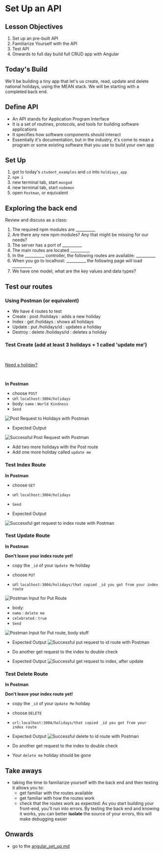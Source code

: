 # Set Up an API

## Lesson Objectives

1. Set up an pre-built API
1. Familiarize Yourself with the API
1. Test API
1. Onwards to full day build full CRUD app with Angular


## Today's Build

We'll be building a tiny app that let's us create, read, update and delete national holidays, using the MEAN stack. We will be starting with a completed back end.

## Define API

- An API stands for Application Program Interface
- It is a set of routines, protocols, and tools for building software applications
- It specifies how software components should interact
- Essentially it's documentation, but in the industry, it's come to mean a program or some existing software that you use to build your own app

## Set Up

1. got to today's `student_examples` and `cd` into `holdiays_app`
1. `npm i`
1. new terminal tab, start `mongod`
1. new terminal tab, start `nodemon`
1. open `Postman`, or equivalent

## Exploring the back end

Review and discuss as a class:

1. The required npm modules are __________
1. Are there any new npm modules? Any that might be missing for our needs?
1. The server has a port of __________
1. The main routes are located __________
1. In the __________ controller, the following routes are available: __________
1. When you go to localhost: __________ the following page will load __________
1. We have one model, what are the key values and data types?



## Test our routes

### Using Postman (or equivalent)
- We have 4 routes to test
- Create  : post /holidays      : adds a new holiday
- Index   : get /holidays       : shows all holidays
- Update  : put /holidays/id    : updates a holiday
- Destroy : delete /holidays/id : deletes a holiday

### Test Create (add at least 3 holidays + 1 called 'update me')

<br>

[Need a holiday?](https://nationaldaycalendar.com/calendar-at-a-glance/)

<br>

 **In Postman**

 - choose `POST`
 - url: `localhost:3004/holidays`
 - body: `name` : `World Kindness`
 - `Send`

![Post Request to Holidays with Postman](https://i.imgur.com/ocWYoAN.png)
<br>

- Expected Output

![Successful Post Request with Postman](https://i.imgur.com/YjeiINA.png)

- Add two more holidays with the Post route
- Add one more holiday called `update me`

### Test Index Route

**In Postman**

 - choose `GET`
 - url: `localhost:3004/holidays`
 - `Send`

 - Expected Output

 ![Successful get request to index route with Postman](https://i.imgur.com/HYz62p1.png)

### Test Update Route

**In Postman**

  **Don't leave your index route yet!**
  - copy the `_id` of your `Update Me` holiday

- choose `PUT`
- url: `localhost:3004/holidays/that copied _id you got from your index route`

![Postman Input for Put Route](https://i.imgur.com/jdk9e3S.png)

- body:
 -  `name` : `delete me`
  - `celebrated` : `true`
- `Send`

![Postman Input for Put route, body stuff](https://i.imgur.com/wPkMvr2.png)

- Expected Output
  ![Successful put request to id route with Postman](https://i.imgur.com/EAszGd6.png)

- Do another get request to the index to double check

- Expected Output
![Successful get request to index, after update](https://i.imgur.com/qDuILu8.png)

### Test Delete Route

**In Postman**

**Don't leave your index route yet!**

- copy the `_id` of your `Update Me` holiday

- choose `DELETE`
- `url`: `localhost:3004/holidays/that copied _id you got from your index route`

- Expected Output
![Successful delete to id route with Postman](https://i.imgur.com/i0wtvxa.png)

- Do another get request to the index to double check

- Your `delete me` holiday should be gone

## Take aways
- taking the time to familiarize yourself with the back end and then testing it allows you to:  
  - get familiar with the routes available
  - get familiar with how the routes work
  - check that the routes work as expected: As you start building your front-end, you'll run into errors. By testing the back end and knowing it works, you can better __isolate__ the source of your errors, this will make debugging easier

## Onwards
- go to the [angular_set_up.md](angular_set_up.md)
